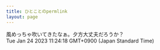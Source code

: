 ```yaml
---
title: ひとことのpermlink
layout: page
---
```

<div class="box" dt="1674527058070">
  風めっちゃ吹いてきたなぁ。夕方大丈夫だろうか？
  <div class="content is-small">Tue Jan 24 2023 11:24:18 GMT+0900 (Japan Standard Time)</div>
</div>